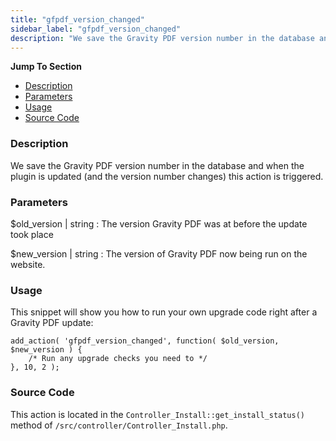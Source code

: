 ```yaml
---
title: "gfpdf_version_changed"
sidebar_label: "gfpdf_version_changed"
description: "We save the Gravity PDF version number in the database and when the plugin is updated (and the version number changes) this action is triggered. "
---
```


**Jump To Section**

* [Description](#description)
* [Parameters](#parameters)
* [Usage](#usage)
* [Source Code](#source-code)

### Description 

We save the Gravity PDF version number in the database and when the plugin is updated (and the version number changes) this action is triggered. 

### Parameters 

$old_version | string
:    The version Gravity PDF was at before the update took place     

$new_version | string
:    The version of Gravity PDF now being run on the website.

### Usage 

This snippet will show you how to run your own upgrade code right after a Gravity PDF update:

```.language-php
add_action( 'gfpdf_version_changed', function( $old_version, $new_version ) {
	/* Run any upgrade checks you need to */	
}, 10, 2 );
```

### Source Code 

This action is located in the `Controller_Install::get_install_status()` method of `/src/controller/Controller_Install.php`.